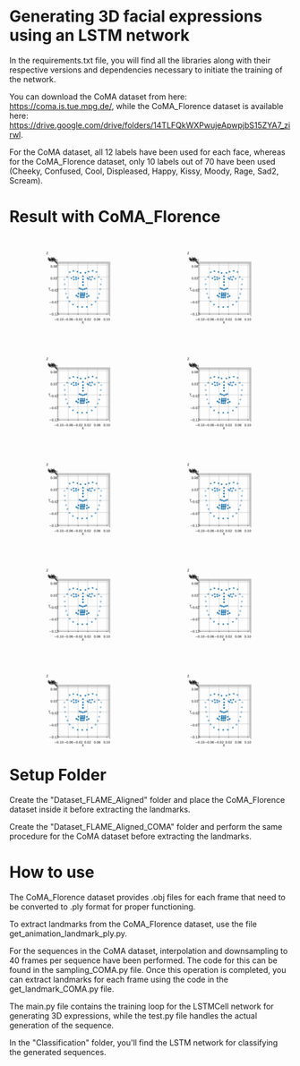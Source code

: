 # Generating 3D facial expressions using an LSTM network
In the requirements.txt file, you will find all the libraries along with their respective versions and dependencies necessary to initiate the training of the network.

You can download the CoMA dataset from here: https://coma.is.tue.mpg.de/, while the CoMA_Florence dataset is available here: https://drive.google.com/drive/folders/14TLFQkWXPwujeApwpjbS15ZYA7_zirwl.

For the CoMA dataset, all 12 labels have been used for each face, whereas for the CoMA_Florence dataset, only 10 labels out of 70 have been used (Cheeky, Confused, Cool, Displeased, Happy, Kissy, Moody, Rage, Sad2, Scream).

# Result with CoMA_Florence

<img align="left" src="https://github.com/MirkoBicchierai/Tesi/blob/master/git_readme_img/CH01_Cheeky.gif" width="50%">
<img align="left" src="https://github.com/MirkoBicchierai/Tesi/blob/master/git_readme_img/CH01_Confused.gif" width="50%">
<img align="left" src="https://github.com/MirkoBicchierai/Tesi/blob/master/git_readme_img/CH01_Cool.gif" width="50%">
<img align="left" src="https://github.com/MirkoBicchierai/Tesi/blob/master/git_readme_img/CH01_Displeased.gif" width="50%">
<img align="left" src="https://github.com/MirkoBicchierai/Tesi/blob/master/git_readme_img/CH01_Happy.gif" width="50%">
<img align="left" src="https://github.com/MirkoBicchierai/Tesi/blob/master/git_readme_img/CH01_Kissy.gif" width="50%">
<img align="left" src="https://github.com/MirkoBicchierai/Tesi/blob/master/git_readme_img/CH01_Moody.gif" width="50%">
<img align="left" src="https://github.com/MirkoBicchierai/Tesi/blob/master/git_readme_img/CH01_Rage.gif" width="50%">
<img align="left" src="https://github.com/MirkoBicchierai/Tesi/blob/master/git_readme_img/CH01_Sad2.gif" width="50%">
<img align="left" src="https://github.com/MirkoBicchierai/Tesi/blob/master/git_readme_img/CH01_Scream.gif" width="50%">

# Setup Folder

Create the "Dataset_FLAME_Aligned" folder and place the CoMA_Florence dataset inside it before extracting the landmarks.

Create the "Dataset_FLAME_Aligned_COMA" folder and perform the same procedure for the CoMA dataset before extracting the landmarks.

# How to use


The CoMA_Florence dataset provides .obj files for each frame that need to be converted to .ply format for proper functioning.

To extract landmarks from the CoMA_Florence dataset, use the file get_animation_landmark_ply.py.

For the sequences in the CoMA dataset, interpolation and downsampling to 40 frames per sequence have been performed. The code for this can be found in the sampling_COMA.py file. Once this operation is completed, you can extract landmarks for each frame using the code in the get_landmark_COMA.py file.

The main.py file contains the training loop for the LSTMCell network for generating 3D expressions, while the test.py file handles the actual generation of the sequence.

In the "Classification" folder, you'll find the LSTM network for classifying the generated sequences.


